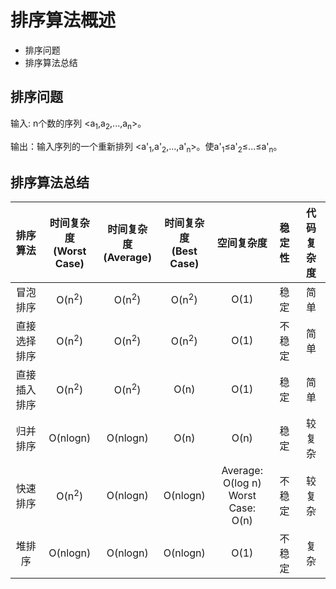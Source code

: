 # 排序算法概述

- 排序问题
- 排序算法总结
  
## 排序问题

输入: n个数的序列 \<a<sub>1</sub>,a<sub>2</sub>,...,a<sub>n</sub>\>。

输出：输入序列的一个重新排列 \<a'<sub>1</sub>,a'<sub>2</sub>,...,a'<sub>n</sub>\>。使a'<sub>1</sub>≤a'<sub>2</sub>≤...≤a'<sub>n</sub>。

## 排序算法总结

|排序算法|时间复杂度<br>(Worst Case)|时间复杂度<br>(Average)|时间复杂度<br>(Best Case)|空间复杂度|稳定性|代码复杂度|
|:---:|:---:|:---:|:---:|:---:|:---:|:---:|
|冒泡排序|O(n<sup>2</sup>)|O(n<sup>2</sup>)|O(n<sup>2</sup>)|O(1)|稳定|简单|
|直接选择排序|O(n<sup>2</sup>)|O(n<sup>2</sup>)|O(n<sup>2</sup>)|O(1)|不稳定|简单|
|直接插入排序|O(n<sup>2</sup>)|O(n<sup>2</sup>)|O(n)|O(1)|稳定|简单|
|归并排序|O(nlogn)|O(nlogn)|O(n)|O(n)|稳定|较复杂|
|快速排序|O(n<sup>2</sup>)|O(nlogn)|O(nlogn)|Average: O(log n)<br> Worst Case: O(n)|不稳定|较复杂|			
|堆排序|O(nlogn)|O(nlogn)|O(nlogn)|O(1)|不稳定|复杂|
